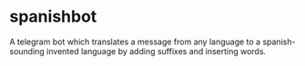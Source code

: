 # spanishbot
 
A telegram bot which translates a message from any language to a spanish-sounding invented language by adding suffixes and inserting words.
